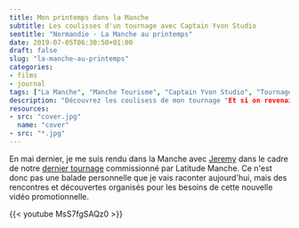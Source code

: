 ```yaml
---
title: Mon printemps dans la Manche
subtitle: Les coulisses d'un tournage avec Captain Yvon Studio
seotitle: "Normandie - La Manche au printemps"
date: 2019-07-05T06:30:50+01:00
draft: false
slug: "la-manche-au-printemps"
categories:
- films
- journal
tags: ["La Manche", "Manche Tourisme", "Captain Yvon Studio", "Tournage", "Tourisme", "Cabane", "Famille", "Vacances"]
description: "Découvrez les coulisess de mon tournage "Et si on revenait à l'essentiel ?" dans la Manche avec Captain Yvon Studio."
resources:
- src: "cover.jpg"
  name: "cover"
- src: "*.jpg"
---
```


En mai dernier, je me suis rendu dans la Manche avec [Jeremy](https://djisupertramp.com) dans le cadre de notre [dernier tournage](https://cestbeaulamanche.com/video-manche-retour-essentiel/) commissionné par Latitude Manche. Ce n'est donc pas une balade personnelle que je vais raconter aujourd'hui, mais des rencontres et découvertes organisés pour les besoins de cette nouvelle vidéo promotionnelle.

{{< youtube MsS7fgSAQz0 >}}
